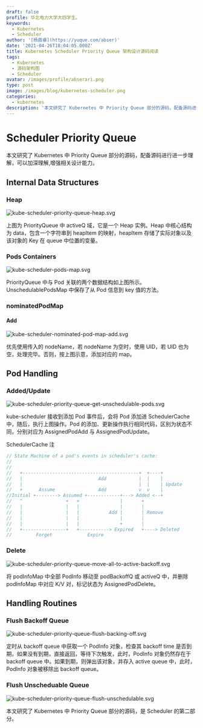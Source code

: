 ```yaml
---
draft: false
profile: 华北电力大学大四学生。
keywords:
  - Kubernetes
  - Scheduler
author: '[杨鼎睿](https://yuque.com/abser)'
date: '2021-04-26T18:04:05.000Z'
title: Kubernetes Scheduler Priority Queue 架构设计源码阅读
tags:
  - Kubernetes
  - 源码架构图
  - Scheduler
avatar: /images/profile/abserari.png
type: post
image: /images/blog/kubernetes-scheduler.png
categories:
  - kubernetes
description: '本文研究了 Kubernetes 中 Priority Queue 部分的源码，配备源码进行进一步理解，可以加深理解,增强相关设计能力。'
---
```


# Scheduler Priority Queue

本文研究了 Kubernetes 中 Priority Queue 部分的源码，配备源码进行进一步理解，可以加深理解,增强相关设计能力。 

## Internal Data Structures

### Heap

![kube-scheduler-priority-queue-heap.svg](../.gitbook/assets/1%20%2810%29.png)

上图为 PriorityQueue 中 activeQ 域，它是一个 Heap 实例。Heap 中核心结构为 data，包含一个字符串到 heapItem 的映射，heapItem 存储了实际对象以及该对象的 Key 在 queue 中位置的变量。

### Pods Containers

![kube-scheduler-pods-map.svg](../.gitbook/assets/2%20%2811%29.png)

PriorityQueue 中与 Pod 关联的两个数据结构如上图所示。UnschedulablePodsMap 中保存了从 Pod 信息到 key 值的方法。

### nominatedPodMap

#### Add

![kube-scheduler-nominated-pod-map-add.svg](../.gitbook/assets/3%20%2811%29.png)

优先使用传入的 nodeName，若 nodeName 为空时，使用 UID，若 UID 也为空，处理完毕。否则，按上图示意，添加对应的 map。

## Pod Handling

### Added/Update

![kube-scheduler-priority-queue-get-unschedulable-pods.svg](../.gitbook/assets/4%20%2811%29.png)

kube-scheduler 接收到添加 Pod 事件后，会将 Pod 添加进 SchedulerCache 中，随后，执行上图操作。Pod 的添加、更新操作执行相同代码，区别为状态不同，分别对应为 AssignedPodAdd 与 AssignedPodUpdate。

SchedulerCache 注

```go
// State Machine of a pod's events in scheduler's cache:
//
//
//   +-------------------------------------------+  +----+
//   |                            Add            |  |    |
//   |                                           |  |    | Update
//   +      Assume                Add            v  v    |
//Initial +--------> Assumed +------------+---> Added <--+
//   ^                +   +               |       +
//   |                |   |               |       |
//   |                |   |           Add |       | Remove
//   |                |   |               |       |
//   |                |   |               +       |
//   +----------------+   +-----------> Expired   +----> Deleted
//         Forget             Expire
```

### Delete

![kube-scheduler-priority-queue-move-all-to-active-backoff.svg](../.gitbook/assets/5%20%2811%29.png)

将 podInfoMap 中全部 PodInfo 移动至 podBackoffQ 或 activeQ 中，并删除 podInfoMap 中对应 K/V 对，标记状态为 AssignedPodDelete。

## Handling Routines

### Flush Backoff Queue

![kube-scheduler-priority-queue-flush-backing-off.svg](../.gitbook/assets/6%20%2811%29.png)

定时从 backoff queue 中获取一个 PodInfo 对象，检查其 backoff time 是否到期，如果没有到期，直接返回，等待下次触发，此时，PodInfo 对象仍然存在于 backoff queue 中。如果到期，则弹出该对象，并存入 active queue 中，此时，PodInfo 对象被移除出 backoff queue。

### Flush Unscheduable Queue

![kube-scheduler-priority-queue-flush-unschedulable.svg](../.gitbook/assets/7%20%2812%29.png)

本文研究了 Kubernetes 中 Priority Queue 部分的源码，是 Scheduler 的第二部分。

